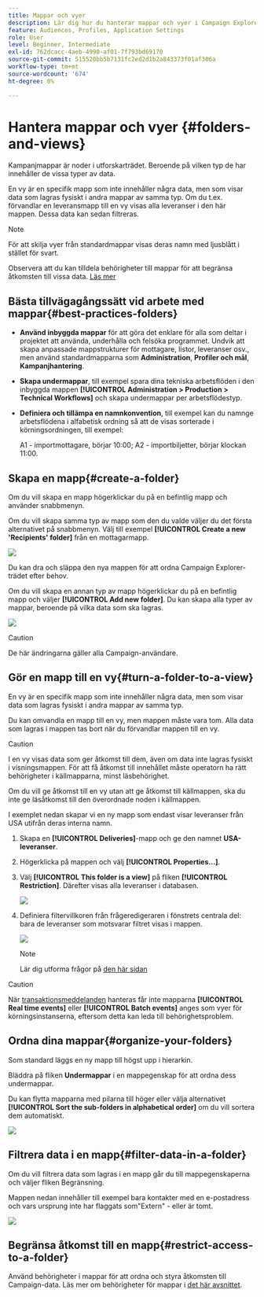 ```yaml
---
title: Mappar och vyer
description: Lär dig hur du hanterar mappar och vyer i Campaign Explorer
feature: Audiences, Profiles, Application Settings
role: User
level: Beginner, Intermediate
exl-id: 762dcacc-4aeb-4990-af01-7f793bd69170
source-git-commit: 515520bb5b7131fc2ed2d1b2a843373f01af306a
workflow-type: tm+mt
source-wordcount: '674'
ht-degree: 0%

---
```


# Hantera mappar och vyer {#folders-and-views}

Kampanjmappar är noder i utforskarträdet. Beroende på vilken typ de har innehåller de vissa typer av data.

En vy är en specifik mapp som inte innehåller några data, men som visar data som lagras fysiskt i andra mappar av samma typ. Om du t.ex. förvandlar en leveransmapp till en vy visas alla leveranser i den här mappen. Dessa data kan sedan filtreras.


>[!NOTE]
>För att skilja vyer från standardmappar visas deras namn med ljusblått i stället för svart.
>

Observera att du kan tilldela behörigheter till mappar för att begränsa åtkomsten till vissa data. [Läs mer](#restrict-access-to-a-folder)

## Bästa tillvägagångssätt vid arbete med mappar{#best-practices-folders}

* **Använd inbyggda mappar** för att göra det enklare för alla som deltar i projektet att använda, underhålla och felsöka programmet. Undvik att skapa anpassade mappstrukturer för mottagare, listor, leveranser osv., men använd standardmapparna som **Administration**, **Profiler och mål**, **Kampanjhantering**.

* **Skapa undermappar**, till exempel spara dina tekniska arbetsflöden i den inbyggda mappen **[!UICONTROL Administration > Production > Technical Workflows]** och skapa undermappar per arbetsflödestyp.

* **Definiera och tillämpa en namnkonvention**, till exempel kan du namnge arbetsflödena i alfabetisk ordning så att de visas sorterade i körningsordningen, till exempel:

  A1 - importmottagare, börjar 10:00;
A2 - importbiljetter, börjar klockan 11:00.

## Skapa en mapp{#create-a-folder}

Om du vill skapa en mapp högerklickar du på en befintlig mapp och använder snabbmenyn.

Om du vill skapa samma typ av mapp som den du valde väljer du det första alternativet på snabbmenyn. Välj till exempel **[!UICONTROL Create a new 'Recipients' folder]** från en mottagarmapp.

![](assets/create-recipient-folder.png)

Du kan dra och släppa den nya mappen för att ordna Campaign Explorer-trädet efter behov.

Om du vill skapa en annan typ av mapp högerklickar du på en befintlig mapp och väljer **[!UICONTROL Add new folder]**. Du kan skapa alla typer av mappar, beroende på vilka data som ska lagras.

![](assets/add-new-folder.png)

>[!CAUTION]
>De här ändringarna gäller alla Campaign-användare.
>

## Gör en mapp till en vy{#turn-a-folder-to-a-view}

En vy är en specifik mapp som inte innehåller några data, men som visar data som lagras fysiskt i andra mappar av samma typ.

Du kan omvandla en mapp till en vy, men mappen måste vara tom. Alla data som lagras i mappen tas bort när du förvandlar mappen till en vy.

>[!CAUTION]
>
>I en vy visas data som ger åtkomst till dem, även om data inte lagras fysiskt i visningsmappen. För att få åtkomst till innehållet måste operatorn ha rätt behörigheter i källmapparna, minst läsbehörighet.
>
>Om du vill ge åtkomst till en vy utan att ge åtkomst till källmappen, ska du inte ge läsåtkomst till den överordnade noden i källmappen.

I exemplet nedan skapar vi en ny mapp som endast visar leveranser från USA utifrån deras interna namn.

1. Skapa en **[!UICONTROL Deliveries]**-mapp och ge den namnet **USA-leveranser**.
1. Högerklicka på mappen och välj **[!UICONTROL Properties...]**.
1. Välj **[!UICONTROL This folder is a view]** på fliken **[!UICONTROL Restriction]**. Därefter visas alla leveranser i databasen.

   ![](assets/this-folder-is-a-view.png)

1. Definiera filtervillkoren från frågeredigeraren i fönstrets centrala del: bara de leveranser som motsvarar filtret visas i mappen.

   ![](assets/filter-view.png)

   >[!NOTE]
   >
   >Lär dig utforma frågor på [den här sidan](create-filters.md#advanced-filters)


>[!CAUTION]
>
>När [transaktionsmeddelanden](../send/transactional.md) hanteras får inte mapparna **[!UICONTROL Real time events]** eller **[!UICONTROL Batch events]** anges som vyer för körningsinstanserna, eftersom detta kan leda till behörighetsproblem.

## Ordna dina mappar{#organize-your-folders}

Som standard läggs en ny mapp till högst upp i hierarkin.

Bläddra på fliken **Undermappar** i en mappegenskap för att ordna dess undermappar.

Du kan flytta mapparna med pilarna till höger eller välja alternativet **[!UICONTROL Sort the sub-folders in alphabetical order]** om du vill sortera dem automatiskt.

![](assets/sort-folders.png)


## Filtrera data i en mapp{#filter-data-in-a-folder}

Om du vill filtrera data som lagras i en mapp går du till mappegenskaperna och väljer fliken Begränsning.

Mappen nedan innehåller till exempel bara kontakter med en e-postadress och vars ursprung inte har flaggats som&quot;Extern&quot; - eller är tomt.

![](assets/add-a-filter-to-a-folder.png)


## Begränsa åtkomst till en mapp{#restrict-access-to-a-folder}

Använd behörigheter i mappar för att ordna och styra åtkomsten till Campaign-data. Läs mer om behörigheter för mappar i [det här avsnittet](../start/folder-permissions.md).
